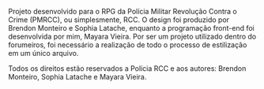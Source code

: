 Projeto desenvolvido para o RPG da Polícia Militar Revolução Contra o Crime (PMRCC), ou simplesmente, RCC.
O design foi produzido por Brendon Monteiro e Sophia Latache, enquanto a programação front-end foi desenvolvida por mim, Mayara Vieira.
Por ser um projeto utilizado dentro do forumeiros, foi necessário a realização de todo o processo de estilização em um único arquivo.

Todos os direitos estão reservados a Polícia RCC e aos autores: Brendon Monteiro, Sophia Latache e Mayara Vieira.
